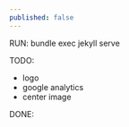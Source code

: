 ```yaml
---
published: false
---
```


RUN: bundle exec jekyll serve

TODO:
 - logo
 - google analytics
 - center image

DONE:

